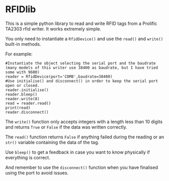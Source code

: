 # RFIDlib
This is a simple python library to read and write RFID tags from a Prolific TA2303 rfid writer.
It works extremely simple.

You only need to instantiate a `RfidDevice()` and use the `read()` and `write()` built-in methods.

For example:


    #Instantiate the object selecting the serial port and the baudrate (many models of this writer use 38400 as baudrate, but I have tried some with 9600)
    reader = RfidDevice(port='COM8',baudrate=38400)
    #Use initialise() and disconnect() in order to keep the serial port open or closed.
    reader.initialise()
    reader.bleep()
    reader.write(8)
    read = reader.read()
    print(read)
    reader.disconnect()

The `write()` function only accepts integers with a length less than 10 digits and returns `True` or `False` if the data was written correctly.

The `read()` function returns `False` if anything failed during the reading or an `str()` variable containing the data of the tag.

Use `bleep()` to get a feedback in case you want to know physically if everything is correct.

And remember to use the `disconnect()` function when you have finalised using the port to avoid issues.
